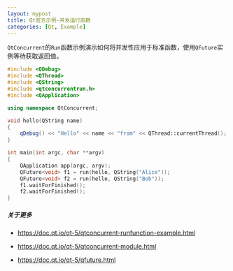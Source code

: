 ```yaml
---
layout: mypost
title: Qt官方示例-并发运行函数
categories: [Qt, Example]
---
```


`QtConcurrent`的`Run`函数示例演示如何将并发性应用于标准函数，使用`QFuture`实例等待获取返回值。

```cpp
#include <QDebug>
#include <QThread>
#include <QString>
#include <qtconcurrentrun.h>
#include <QApplication>

using namespace QtConcurrent;

void hello(QString name)
{
    qDebug() << "Hello" << name << "from" << QThread::currentThread();
}

int main(int argc, char **argv)
{
    QApplication app(argc, argv);
    QFuture<void> f1 = run(hello, QString("Alice"));
    QFuture<void> f2 = run(hello, QString("Bob"));
    f1.waitForFinished();
    f2.waitForFinished();
}
```

##### 关于更多

* https://doc.qt.io/qt-5/qtconcurrent-runfunction-example.html

* https://doc.qt.io/qt-5/qtconcurrent-module.html

* https://doc.qt.io/qt-5/qfuture.html